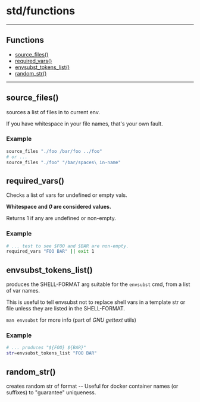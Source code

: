 # std/functions
---

## Functions

* [source\_files()](#source_files)
* [required\_vars()](#required_vars)
* [envsubst\_tokens\_list()](#envsubst_tokens_list)
* [random\_str()](#random_str)

---

## source\_files()

sources a list of files in to current env.

If you have whitespace in your file names, that's your
own fault.

### Example

```bash
source_files "./foo /bar/foo ../foo"
# or ...
source_files "./foo" "/bar/spaces\ in-name"
```

## required\_vars()

Checks a list of vars for undefined
or empty vals. 

**Whitespace and _0_ are considered values.**

Returns 1 if any are undefined or non-empty.

### Example

```bash
# ... test to see $FOO and $BAR are non-empty.
required_vars "FOO BAR" || exit 1
```

## envsubst\_tokens\_list()

produces the SHELL-FORMAT arg suitable for
the `envsubst` cmd, from a list of var names.

This is useful to tell envsubst not to replace shell vars
in a template str or file unless they are listed in the
SHELL-FORMAT.

`man envsubst` for more info (part of _GNU gettext_ utils)

### Example

```bash
# ... produces "${FOO} ${BAR}"
str=envsubst_tokens_list "FOO BAR"
```

## random\_str()

creates random str of format <datetime>-<integer>-<integer>
Useful for docker container names (or suffixes) to "guarantee" uniqueness.

